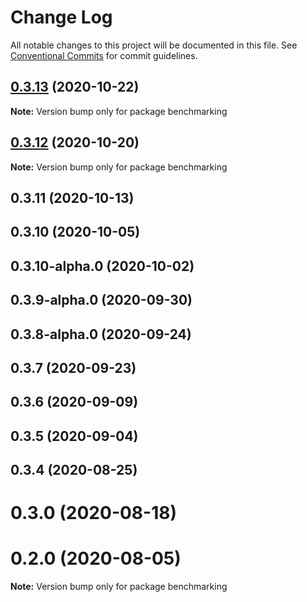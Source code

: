# Change Log

All notable changes to this project will be documented in this file.
See [Conventional Commits](https://conventionalcommits.org) for commit guidelines.

## [0.3.13](https://github.com/statechannels/statechannels/compare/benchmarking@0.3.12...benchmarking@0.3.13) (2020-10-22)

**Note:** Version bump only for package benchmarking





## [0.3.12](https://github.com/statechannels/statechannels/compare/benchmarking@0.3.11...benchmarking@0.3.12) (2020-10-20)

**Note:** Version bump only for package benchmarking





## 0.3.11 (2020-10-13)



## 0.3.10 (2020-10-05)



## 0.3.10-alpha.0 (2020-10-02)



## 0.3.9-alpha.0 (2020-09-30)



## 0.3.8-alpha.0 (2020-09-24)



## 0.3.7 (2020-09-23)



## 0.3.6 (2020-09-09)



## 0.3.5 (2020-09-04)



## 0.3.4 (2020-08-25)



# 0.3.0 (2020-08-18)



# 0.2.0 (2020-08-05)

**Note:** Version bump only for package benchmarking
